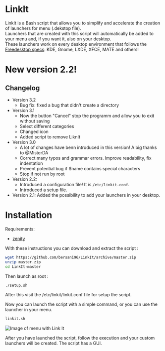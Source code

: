 # LinkIt
LinkIt is a Bash script that allows you to simplify and accelerate the creation of launchers for menu (.dekstop file).  
Launchers that are created with this script will automatically be added to your menu and, if you want it, also on your desktop.  
These launchers work on every desktop environment that follows the [Freedesktop specs](http://standards.freedesktop.org/desktop-entry-spec/latest/index.html):
KDE, Gnome, LXDE, XFCE, MATE and others!

# New version 2.2!
## Changelog
- Version 3.2
	* Bug fix: fixed a bug that didn't create a directory
- Version 3.1
	* Now the button "Cancel" stop the programm and allow you to exit without saving
	* Select different categories
	* Changed icon
	* Added script to remove LiknIt
- Version 3.0
	* A lot of changes have benn introduced in this version! A big thanks to @MisterDA 
	* Correct many typos and grammar errors. Improve readability, fix indentation
	* Prevent potential bug if $name contains special characters
	* Stop if not run by root
- Version 2.2:
    * Introduced a configuration file! It is `/etc/linkit.conf`.
    * Introduced a setup file.
- Version 2.1: Added the possibility to add your launchers in your desktop.

# Installation
Requirements:
- [zenity](https://help.gnome.org/users/zenity/stable/)

With these instructions you can download and extract the script :
```sh
wget https://github.com/bersani96/LinkIt/archive/master.zip
unzip master.zip
cd LinkIt-master
```
Then launch as root :
```sh
./setup.sh
```

After this visit the /etc/linkit/linkit.conf file for setup the script.

Now you can launch the script with a simple command, or you can use the launcher in your menu.
```sh
linkit.sh
```

![Image of menu with Link It](http://sonnino1aquile.altervista.org/file/linkit-menu.png)

After you have launched the script, follow the execution and your custom launchers will be created.
The script has a GUI.
